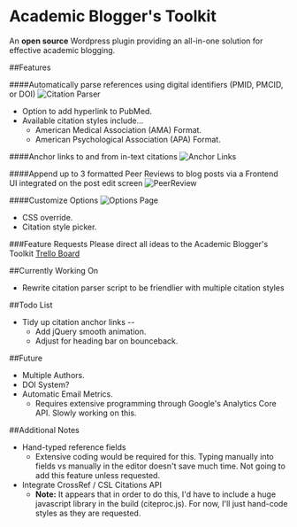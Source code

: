 # Academic Blogger's Toolkit
An **open source** Wordpress plugin providing an all-in-one solution for effective academic blogging.

##Features

####Automatically parse references using digital identifiers (PMID, PMCID, or DOI)
![Citation Parser](http://giant.gfycat.com/FreeIcyCormorant.gif)
- Option to add hyperlink to PubMed.
- Available citation styles include...
    + American Medical Association (AMA) Format.
    + American Psychological Association (APA) Format. 

####Anchor links to and from in-text citations
![Anchor Links](http://giant.gfycat.com/GrizzledBabyishIntermediateegret.gif)

####Append up to 3 formatted Peer Reviews to blog posts via a Frontend UI integrated on the post edit screen
![PeerReview](http://i.giphy.com/3oEduUHk7UBWhh5Pa0.gif)

####Customize Options
![Options Page](http://i.imgur.com/i8qLiey.png)
- CSS override.
- Citation style picker.

###Feature Requests
Please direct all ideas to the Academic Blogger's Toolkit [Trello Board](https://trello.com/b/nFxfo6iO/academic-blogger-s-toolkit)

##Currently Working On
- Rewrite citation parser script to be friendlier with multiple citation styles

##Todo List
- Tidy up citation anchor links --
    + Add jQuery smooth animation.
    + Adjust for heading bar on bounceback.

##Future
- Multiple Authors.
- DOI System?
- Automatic Email Metrics.
    + Requires extensive programming through Google's Analytics Core API. Slowly working on this.

##Additional Notes
- Hand-typed reference fields
    + Extensive coding would be required for this. Typing manually into fields vs manually in the editor doesn't save much time. Not going to add this feature unless requested.
- Integrate CrossRef / CSL Citations API
    + **Note:** It appears that in order to do this, I'd have to include a huge javascript library in the build (citeproc.js). For now, I'll just hand-code styles as they are requested. 

